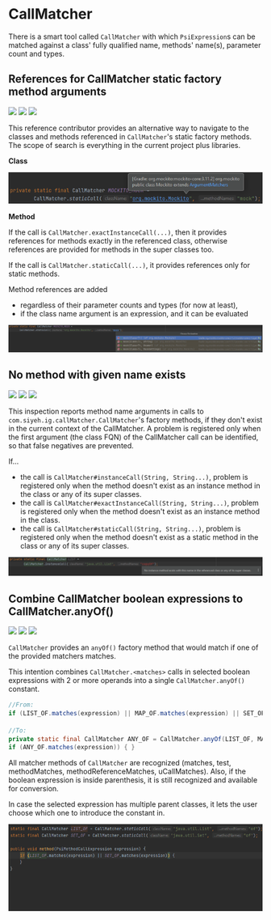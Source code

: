 # CallMatcher

There is a smart tool called `CallMatcher` with which `PsiExpression`s can be matched against a class' fully qualified name, methods' name(s),
parameter count and types.

## References for CallMatcher static factory method arguments

![](https://img.shields.io/badge/referencecontributor-orange) ![](https://img.shields.io/badge/since-0.1.0-blue) [![](https://img.shields.io/badge/implementation-CallMatcherReferenceContributor-blue)](../src/main/java/com/picimako/justkitting/reference/CallMatcherReferenceContributor.java)

This reference contributor provides an alternative way to navigate to the classes and methods referenced in `CallMatcher`'s static factory methods.
The scope of search is everything in the current project plus libraries.

**Class**

![call_matcher_class_reference_contributor](assets/call_matcher_class_reference_contributor.png)

**Method**

If the call is `CallMatcher.exactInstanceCall(...)`, then it provides references for methods exactly in the referenced class,
otherwise references are provided for methods in the super classes too.

If the call is `CallMatcher.staticCall(...)`, it provides references only for static methods.

Method references are added
- regardless of their parameter counts and types (for now at least),
- if the class name argument is an expression, and it can be evaluated

![call_matcher_method_reference_contributor](assets/call_matcher_method_reference_contributor.png)

## No method with given name exists

![](https://img.shields.io/badge/inspection-orange) ![](https://img.shields.io/badge/since-0.1.0-blue) [![](https://img.shields.io/badge/implementation-CallMatcherInspection-blue)](../src/main/java/com/picimako/justkitting/inspection/CallMatcherInspection.java)

This inspection reports method name arguments in calls to `com.siyeh.ig.callMatcher.CallMatcher`'s factory methods, if they don't exist in the current context of the CallMatcher.
A problem is registered only when the first argument (the class FQN) of the CallMatcher call can be identified,
so that false negatives are prevented.

If...
- the call is `CallMatcher#instanceCall(String, String...)`, problem is registered only when the method doesn't exist as an instance method in the class or any of its super classes.
- the call is `CallMatcher#exactInstanceCall(String, String...)`, problem is registered only when the method doesn't exist as an instance method in the class.
- the call is `CallMatcher#staticCall(String, String...)`, problem is registered only when the method doesn't exist as a static method in the class or any of its super classes.

![no_instance_method_found_with_name](assets/call_matcher_no_instance_method_found.png)

## Combine CallMatcher boolean expressions to CallMatcher.anyOf()

![](https://img.shields.io/badge/intention-orange) ![](https://img.shields.io/badge/since-0.1.0-blue) [![](https://img.shields.io/badge/implementation-CallMatchersConversionToAnyOfIntention-blue)](../src/main/java/com/picimako/justkitting/intention/callmatcher/CallMatchersConversionToAnyOfIntention.java)

`CallMatcher` provides an `anyOf()` factory method that would match if one of the provided matchers matches.

This intention combines `CallMatcher.<matches>` calls in selected boolean expressions with 2 or more operands into a single `CallMatcher.anyOf()` constant.

```java
//From:
if (LIST_OF.matches(expression) || MAP_OF.matches(expression) || SET_OF.matches(expression)) { }

//To:
private static final CallMatcher ANY_OF = CallMatcher.anyOf(LIST_OF, MAP_OF, SET_OF);
if (ANY_OF.matches(expression)) { }
```

All matcher methods of `CallMatcher` are recognized (matches, test, methodMatches, methodReferenceMatches, uCallMatches). Also, if the boolean expression is inside parenthesis,
it is still recognized and available for conversion.

In case the selected expression has multiple parent classes, it lets the user choose which one to introduce the constant in.

![call_matchers_to_any_of_intention](assets/call_matchers_to_any_of_intention.gif)

